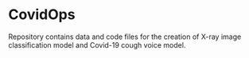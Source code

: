 # CovidOps
Repository contains data and code files for the creation of X-ray image classification model and Covid-19 cough voice model.
